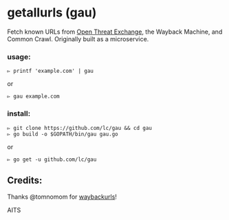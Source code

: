 # getallurls (gau)
Fetch known URLs from  [Open Threat Exchange](https://otx.alienvault.com), the Wayback Machine, and Common Crawl. Originally built as a microservice.

### usage:
```
▻ printf 'example.com' | gau
```

or

```
▻ gau example.com
```

### install:

```
▻ git clone https://github.com/lc/gau && cd gau
▻ go build -o $GOPATH/bin/gau gau.go
```

or

```
▻ go get -u github.com/lc/gau
```

## Credits:
Thanks @tomnomom for [waybackurls](https://github.com/tomnomnom/waybackurls)!


AITS
